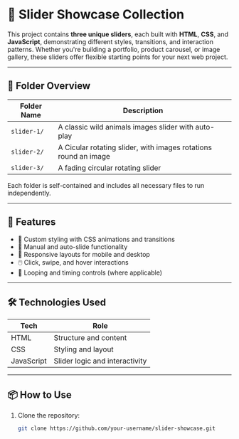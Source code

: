 # 🎡 Slider Showcase Collection

This project contains **three unique sliders**, each built with **HTML**, **CSS**, and **JavaScript**, demonstrating different styles, transitions, and interaction patterns. Whether you're building a portfolio, product carousel, or image gallery, these sliders offer flexible starting points for your next web project.

---

## 📁 Folder Overview

| Folder Name     | Description                                      |
|-----------------|--------------------------------------------------|
| `slider-1/`   | A classic wild animals images slider  with auto-play             |
| `slider-2/`   | A Cicular rotating slider, with images rotations round an image     |
| `slider-3/` | A fading circular rotating slider    |

Each folder is self-contained and includes all necessary files to run independently.

---

## 🚀 Features

- 🎨 Custom styling with CSS animations and transitions  
- 🧭 Manual and auto-slide functionality  
- 📱 Responsive layouts for mobile and desktop  
- 🖱️ Click, swipe, and hover interactions  
- 🔄 Looping and timing controls (where applicable)

---

## 🛠️ Technologies Used

| Tech        | Role                          |
|-------------|-------------------------------|
| HTML        | Structure and content         |
| CSS         | Styling and layout            |
| JavaScript  | Slider logic and interactivity |

---

## 📦 How to Use

1. Clone the repository:
   ```bash
   git clone https://github.com/your-username/slider-showcase.git
